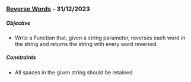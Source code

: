 ### [Reverse Words](https://www.codewars.com/kata/5259b20d6021e9e14c0010d4/python) - 31/12/2023

##### Objective

- Write a Function that, given a string parameter, reverses each word in the string and returns the string with every word reversed.

##### Constraints

- All spaces in the given string should be retained.
